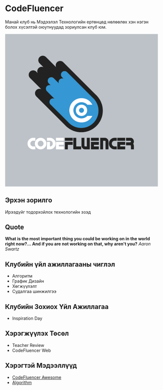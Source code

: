 # CodeFluencer

Манай клуб нь Мэдээлэл Технологийн ертөнцөд нөлөөлөх хэн нэгэн болох хүсэлтэй оюутнуудад зориулсан клуб юм.

![Logo](./logo.png)

## Эрхэн зорилго

Ирээдүйг тодорхойлох технологийн эзэд

## Quote
**What is the most important thing you could be working on in the world right now?... And if you are not working on that, why aren't you?**
*Aaron Swartz*

## Клубийн үйл ажиллагааны чиглэл

- Алгоритм
- График Дизайн
- Хөгжүүлэлт
- Судалгаа шинжилгээ

## Клубийн Зохиох Үйл Ажиллагаа

- Inspiration Day

## Хэрэгжүүлэх Төсөл

- Teacher Review
- CodeFluencer Web

## Хэрэгтэй Мэдээллүүд

- [CodeFluencer Awesome](https://github.com/Mmeeer/codefluencer/tree/master/awesome)
- [Algorithm](https://github.com/Mmeeer/codefluencer/tree/master/algorithm)
